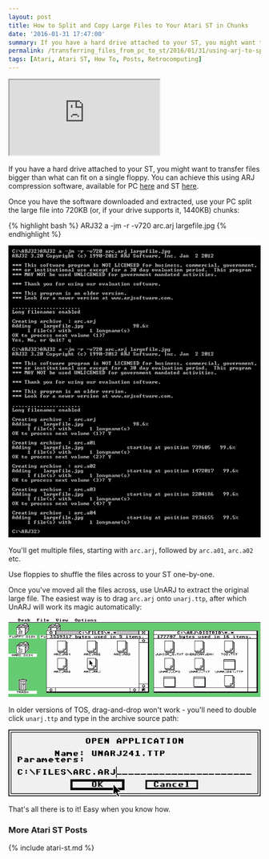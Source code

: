 ```yaml
---
layout: post
title: How to Split and Copy Large Files to Your Atari ST in Chunks
date: '2016-01-31 17:47:00'
summary: If you have a hard drive attached to your ST, you might want to transfer files bigger than what can fit on a single floppy. You can achieve this using ARJ compression software ...
permalink: /transferring_files_from_pc_to_st/2016/01/31/using-arj-to-split-and-copy-large-files-to-your-atari-st-in-chunks/
tags: [Atari, Atari ST, How To, Posts, Retrocomputing]
---
```


<div class="youtube-container">
<iframe src="https://www.youtube.com/embed/UNkJJKaKd2w?rel=0" 
allowfullscreen class="youtube-video"></iframe>
</div> 

If you have a hard drive attached to your ST, you might want to transfer files bigger than what can fit on a single floppy. You can achieve this using ARJ compression software, available for PC <a href="http://www.arjsoftware.com/arj32.htm" target="_blank">here</a> and ST <a href="https://sites.google.com/site/stessential/archiver-tools" target="_blank">here</a>.

Once you have the software downloaded and extracted, use your PC split the large file into 720KB (or, if your drive supports it, 1440KB) chunks:

{% highlight bash %}
ARJ32 a -jm -r -v720 arc.arj largefile.jpg
{% endhighlight %}

![](/img/posts/arj_split_file_into_720kb_chunks.png)

You'll get multiple files, starting with <code>arc.arj</code>, followed by <code>arc.a01</code>, <code>arc.a02</code> etc.

Use floppies to shuffle the files across to your ST one-by-one.

Once you've moved all the files across, use UnARJ to extract the original large file. The easiest way is to drag <code>arc.arj</code> onto <code>unarj.ttp</code>, after which UnARJ will work its magic automatically:

![](/img/posts/atari_st_unarj_file.gif)

In older versions of TOS, drag-and-drop won't work - you'll need to double click <code>unarj.ttp</code> and type in the archive source path:

![](/img/posts/atari_st_unarj.png)

That's all there is to it! Easy when you know how.

### More Atari ST Posts
 
{% include atari-st.md %}